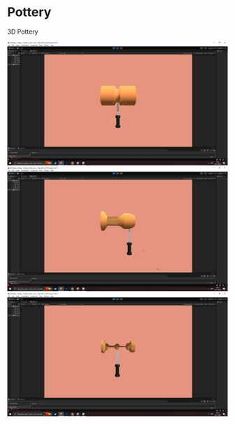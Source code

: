 # Pottery
3D Pottery

![Image alt](https://github.com/SinlessDevil/Pottery/blob/main/Pottery1.png)
![Image alt](https://github.com/SinlessDevil/Pottery/blob/main/Pottery2.png)
![Image alt](https://github.com/SinlessDevil/Pottery/blob/main/Pottery3.png)
